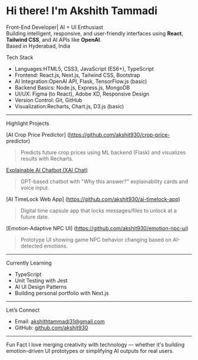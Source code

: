 #  Hi there! I'm Akshith Tammadi

 Front-End Developer| AI + UI Enthusiast  
 Building intelligent, responsive, and user-friendly interfaces using **React**, **Tailwind CSS**, and AI APIs like **OpenAI**.  
 Based in Hyderabad, India


 Tech Stack

- Languages:HTML5, CSS3, JavaScript (ES6+), TypeScript  
- Frontend: React.js, Next.js, Tailwind CSS, Bootstrap  
- AI Integration:OpenAI API, Flask, TensorFlow.js (basic)  
- Backend Basics: Node.js, Express.js, MongoDB  
- UI/UX: Figma (to React), Adobe XD, Responsive Design  
- Version Control: Git, GitHub  
- Visualization:Recharts, Chart.js, D3.js (basic)

---
 Highlight Projects

[AI Crop Price Predictor]
(https://github.com/akshit930/crop-price-
predictor)  
> Predicts future crop prices using ML backend (Flask) and visualizes results with Recharts.

 [Explainable AI Chatbot (XAI Chat)
](https://github.com/akshit930/xai-chatbot)  
> GPT-based chatbot with "Why this answer?" explainability cards and voice input.

 [AI TimeLock Web App]
(https://github.com/akshit930/ai-timelock-app)  
> Digital time capsule app that locks messages/files to unlock at a future date.

[Emotion-Adaptive NPC UI]
(https://github.com/akshit930/emotion-npc-ui)  
> Prototype UI showing game NPC behavior changing based on AI-detected emotions.

---
 Currently Learning
- TypeScript  
- Unit Testing with Jest  
- AI UI Design Patterns  
- Building personal portfolio with Next.js

---
 Let’s Connect
- Email: akshithtammadi31@gmail.com  
- GitHub: [github.com/akshit930](https://github.com/akshit930)

---
 Fun Fact
I love merging creativity with technology — whether it's building emotion-driven UI prototypes or simplifying AI outputs for real users.

